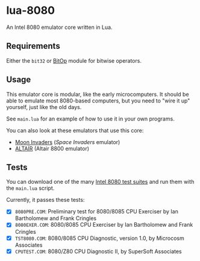 lua-8080
========

An Intel 8080 emulator core written in Lua.

Requirements
------------

Either the `bit32` or [BitOp](http://bitop.luajit.org) module for bitwise operators.

Usage
-----

This emulator core is modular, like the early microcomputers. It should be able to emulate most 8080-based computers, but you need to "wire it up" yourself, just like the old days.

See `main.lua` for an example of how to use it in your own programs.

You can also look at these emulators that use this core:

* [Moon Invaders](https://github.com/tobiasvl/moon-invaders) (_Space Invaders_ emulator)
* [ALTAÏR](https://github.com/tobiasvl/altair) (Altair 8800 emulator)

Tests
-----

You can download one of the many [Intel 8080 test suites](https://github.com/superzazu/8080/tree/master/cpu_tests) and run them with the `main.lua` script.

Currently, it passes these tests:

- [x] `8080PRE.COM`: Preliminary test for 8080/8085 CPU Exerciser by Ian Bartholomew and Frank Cringles
- [x] `8080EXER.COM`: 8080/8085 CPU Exerciser by Ian Bartholomew and Frank Cringles
- [x] `TST8080.COM`: 8080/8085 CPU Diagnostic, version 1.0, by Microcosm Associates
- [x] `CPUTEST.COM`: 8080/Z80 CPU Diagnostic II, by SuperSoft Associates
